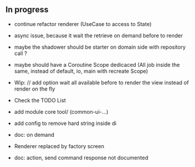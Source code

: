 ## In progress

- continue refactor renderer (UseCase to access to State)
- async issue, because it wait the retrieve on demand before to render
- maybe the shadower should be starter on domain side with repository call ?
- maybe should have a Coroutine Scope dedicaced (All job inside the same, instead of default, io, main with recreate Scope)


- Wip: // add option wait all available before to render the view instead of render on the fly

- Check the TODO List

  
- add module core tool/ (common-ui-...)
- add config to remove hard string inside di

- doc: on demand
- Renderer replaced by factory screen
- doc: action, send command response not documented